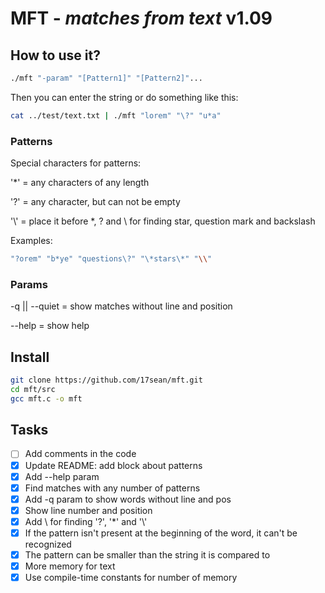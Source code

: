 # **MFT** - *matches from text* v1.09

## How to use it?

```bash
./mft "-param" "[Pattern1]" "[Pattern2]"...
```
Then you can enter the string
or do something like this:
```bash
cat ../test/text.txt | ./mft "lorem" "\?" "u*a"
```

### Patterns
Special characters for patterns:

'\*' = any characters of any length

'?' = any character, but can not be empty

'\\' = place it before \*, ? and \ for finding star, question mark and backslash

Examples:
``` bash
"?orem" "b*ye" "questions\?" "\*stars\*" "\\"
```

### Params
-q || --quiet = show matches without line and position

--help = show help

## Install

```bash
git clone https://github.com/17sean/mft.git
cd mft/src
gcc mft.c -o mft
```

## Tasks

- [ ] Add comments in the code
- [x] Update README: add block about patterns
- [x] Add --help param
- [x] Find matches with any number of patterns
- [x] Add -q param to show words without line and pos
- [x] Show line number and position
- [x] Add \ for finding '?', '\*' and '\\'
- [x] If the pattern isn't present at the beginning of the word, it can't be recognized
- [x] The pattern can be smaller than the string it is compared to
- [x] More memory for text
- [x] Use compile-time constants for number of memory
